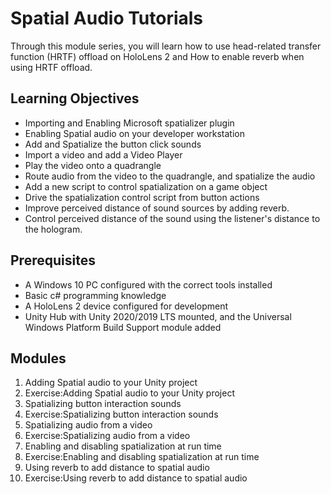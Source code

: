 # Spatial Audio Tutorials

 Through this module series, you will learn how to use head-related transfer function (HRTF) offload on HoloLens 2 and How to enable reverb when using HRTF offload.

## Learning Objectives
* Importing and Enabling Microsoft spatializer plugin
* Enabling Spatial audio on your developer workstation
* Add and Spatialize the button click sounds
* Import a video and add a Video Player
* Play the video onto a quadrangle
* Route audio from the video to the quadrangle, and spatialize the audio
* Add a new script to control spatialization on a game object
* Drive the spatialization control script from button actions
* Improve perceived distance of sound sources by adding reverb.
* Control perceived distance of the sound using the listener's distance to the hologram.
## Prerequisites
* A Windows 10 PC configured with the correct tools installed
* Basic c# programming knowledge
* A HoloLens 2 device configured for development
* Unity Hub with Unity 2020/2019 LTS mounted, and the Universal Windows Platform Build Support module added
## Modules
1. Adding Spatial audio to your Unity project
2. Exercise:Adding Spatial audio to your Unity project
3. Spatializing button interaction sounds
4. Exercise:Spatializing button interaction sounds
5. Spatializing audio from a video
6. Exercise:Spatializing audio from a video
7. Enabling and disabling spatialization at run time
8. Exercise:Enabling and disabling spatialization at run time
9. Using reverb to add distance to spatial audio
10. Exercise:Using reverb to add distance to spatial audio











